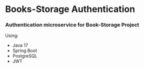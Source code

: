 # Books-Storage Authentication
### Authentication microservice for Book-Storage Project

Using:

- Java 17
- Spring Boot
- PostgreSQL
- JWT
